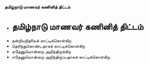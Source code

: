 **தமிழ்நாடு மாணவர் கணினித் திட்டம்**
- # தமிழ்நாடு மாணவர் கணினித் திட்டம்
- நன்றியறிதலைக் காட்டிக்கொள்கிற
- தெரிந்துகொண்டதாகக் காட்டிக்கொள்கிற
- ஏதேனுமொன்றை அறிந்திருக்கிற
- எதேனுமொன்றை அறிந்திருப்பதாகக் காட்டிக்கொள்கிற.

